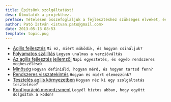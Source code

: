 ```yaml
---
title: Építsünk szolgáltatást!
desc: Útmutatók a projekthez.
preface: Tételesen összefoglaljuk a fejlesztéshez szükséges elveket, és feladatokat. Így mindenki képet alkothat a szükséges munkáról.
author: Pató István <istvan.pato@gmail.com>
date: 2013-05-13 08:53
template: topic.pug
---
```


<!--### Agilitás-->

* [Agilis fejlesztés](/epitsunk-szolgaltatast/agilis.html) `Mi ez, miért működik, és hogyan csináljuk?`
* [Folyamatos szállítás](/epitsunk-szolgaltatast/folyamatos-szallitas.html) `Legyen unalmas a verzióváltás`
* [Az agilis fejlesztés jellemzői](/epitsunk-szolgaltatast/agilis-sprint-jellemzoi.html) `Napi egyeztetés, és egyéb rendszeres megbeszélések`
* [Minőség](/epitsunk-szolgaltatast/minoseg.html) `Hogyan definiáld, hogyan mérd, és hogyan tartsd fenn?`
* [Rendszeres visszatekintés](/epitsunk-szolgaltatast/retrospektiv.html) `Hogyan és miért elemezzünk?`
* [Tesztelés agilis környezetben](/epitsunk-szolgaltatast/teszteles-agilis-kornyezetben.html) `Hogyan néz ki egy szolgáltatás tesztelése?`
* [Konfiguráció menedzsment](/epitsunk-szolgaltatast/konfiguracio_menedzsment.html) `Legyél biztos abban, hogy együtt dolgoztok a kódon!`

<!--### Folyamatos szállítás-->
<!--* [Integrációs és egyéb teszt környezetek](/epitsunk-szolgaltatast/integracios-es-teszt-kornyezetek.html) `Munka a környezetekkel.`-->
<!--* [Átadás - átvételi teszt](/epitsunk-szolgaltatast/atadas-atveteli.html) `Automatizáld az átadás-átvételi tesztet!`-->

<!--### Specifikációk és dokumentációk-->
<!--* [Készíts termék koncepciót](/epitsunk-szolgaltatast/koncepcio.html) `Válasz arra, hogy mit akarunk kifejleszteni.`-->
<!--* [Szoftver specifikáció](/epitsunk-szolgaltatast/specifikacio.html) `Legyen könnyen áttekinthető, megvalósítható és módosítható!`-->
<!--* [Felhasználói útmutató](/epitsunk-szolgaltatast/felh-utmutato.html) `Minél kisebb, annál jobb?`-->
